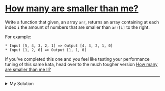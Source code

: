 # [How many are smaller than me?](https://www.codewars.com/kata/56a1c074f87bc2201200002e)

Write a function that given, an array `arr`, returns an array containing at each index `i` the amount of numbers that
are smaller than `arr[i]` to the right.

For example:

    * Input [5, 4, 3, 2, 1] => Output [4, 3, 2, 1, 0]
    * Input [1, 2, 0] => Output [1, 1, 0]

If you've completed this one and you feel like testing your performance tuning of this same kata, head over to the much
tougher version [How many are smaller than me II?](http://www.codewars.com/kata/56a1c63f3bc6827e13000006)

---

<details><summary>My Solution</summary>

```js
function smaller(nums) {
  return nums.map((v, i) => nums.slice(i).filter((w) => v > w).length);
}
```

</details>
